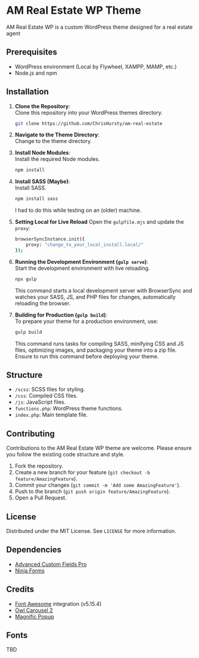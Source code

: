 # AM Real Estate WP Theme

AM Real Estate WP is a custom WordPress theme designed for a real estate agent

## Prerequisites

- WordPress environment (Local by Flywheel, XAMPP, MAMP, etc.)
- Node.js and npm

## Installation

1. **Clone the Repository**:  
    Clone this repository into your WordPress themes directory.
    ```bash
    git clone https://github.com/ChrisHursty/am-real-estate
    ```

2. **Navigate to the Theme Directory**:  
    Change to the theme directory.

3. **Install Node Modules**:  
    Install the required Node modules.
    ```bash
    npm install
    ```

4. **Install SASS (Maybe)**:  
    Install SASS.
    ```bash
    npm install sass
    ```
    I had to do this while testing on an (older) machine.

5. **Setting Local for Live Reload**
    Open the `gulpfile.mjs` and update the `proxy`:
    ```bash
    browserSyncInstance.init({
        proxy: "change_to_your_local_install.local/"
    });
    ```

6. **Running the Development Environment (`gulp serve`)**:  
    Start the development environment with live reloading.
    ```bash
    npx gulp
    ```
    This command starts a local development server with BrowserSync and watches your SASS, JS, and PHP files for changes, automatically reloading the browser.

7. **Building for Production (`gulp build`)**:  
    To prepare your theme for a production environment, use:
    ```bash
    gulp build
    ```
    This command runs tasks for compiling SASS, minifying CSS and JS files, optimizing images, and packaging your theme into a zip file. Ensure to run this command before deploying your theme.

## Structure

- `/scss`: SCSS files for styling.
- `/css`: Compiled CSS files.
- `/js`: JavaScript files.
- `functions.php`: WordPress theme functions.
- `index.php`: Main template file.

## Contributing

Contributions to the AM Real Estate WP theme are welcome. Please ensure you follow the existing code structure and style.

1. Fork the repository.
2. Create a new branch for your feature (`git checkout -b feature/AmazingFeature`).
3. Commit your changes (`git commit -m 'Add some AmazingFeature'`).
4. Push to the branch (`git push origin feature/AmazingFeature`).
5. Open a Pull Request.

## License

Distributed under the MIT License. See `LICENSE` for more information.

## Dependencies

- <a href="https://www.advancedcustomfields.com/pro/" target="_blank" rel="nofollow">Advanced Custom Fields Pro</a>
- <a href="https://ninjaforms.com/" target="_blank" rel="nofollow">Ninja Forms</a>

## Credits

- <a href="http://fortawesome.github.io/Font-Awesome/" target="_blank" rel="nofollow">Font Awesome</a> integration (v5.15.4)
- <a href="https://owlcarousel2.github.io/OwlCarousel2/" target="_blank" rel="nofollow">Owl Carousel 2</a>
- <a href="https://dimsemenov.com/plugins/magnific-popup/" target="_blank" rel="nofollow">Magnific Popup</a>

## Fonts

TBD

